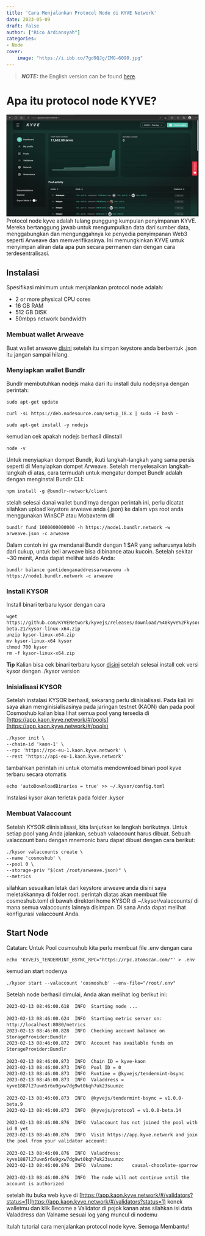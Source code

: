 ```yaml
---
title: 'Cara Menjalankan Protocol Node di KYVE Network'
date: 2023-05-09
draft: false
author: ["Rico Ardiansyah"]
categories:
- Node
cover:
    image: "https://i.ibb.co/7gd9QJg/IMG-6090.jpg"
---
```

> **_NOTE:_**  the English version can be found [here](https://muhammadri.co/posts/how-to-run-kyve-protocol-node/).
# Apa itu protocol node KYVE?
![KYVE Web App dashboard](https://raw.githubusercontent.com/0xricoard/hugo-blog/main/static/img/kyve%20protocol.png)
Protocol node kyve adalah tulang punggung kumpulan penyimpanan KYVE. Mereka bertanggung jawab untuk mengumpulkan data dari sumber data, menggabungkan dan mengunggahnya ke penyedia penyimpanan Web3 seperti Arweave dan memverifikasinya. Ini memungkinkan KYVE untuk menyimpan aliran data apa pun secara permanen dan dengan cara terdesentralisasi.

## Instalasi
Spesifikasi minimum untuk menjalankan protocol node adalah:
- 2 or more physical CPU cores
- 16 GB RAM
- 512 GB DISK
- 50mbps network bandwidth
### Membuat wallet Arweave
Buat wallet arweave [disini](https://arweave.app/add) setelah itu simpan keystore anda berbentuk .json itu jangan sampai hilang.
### Menyiapkan wallet Bundlr
Bundlr membutuhkan nodejs maka dari itu install dulu nodejsnya dengan perintah:
```
sudo apt-get update
```
```
curl -sL https://deb.nodesource.com/setup_18.x | sudo -E bash -
```
```
sudo apt-get install -y nodejs
```
kemudian cek apakah nodejs berhasil diinstall
```
node -v
```
Untuk menyiapkan dompet Bundlr, ikuti langkah-langkah yang sama persis seperti di Menyiapkan dompet Arweave. Setelah menyelesaikan langkah-langkah di atas, cara termudah untuk mengatur dompet Bundlr adalah dengan menginstal Bundlr CLI:
```
npm install -g @bundlr-network/client
```
stelah selesai danai wallet bundlrnya dengan perintah ini, perlu dicatat silahkan upload keystore arweave anda (.json) ke dalam vps root anda menggunakan WinSCP atau Mobaxterm dll
```
bundlr fund 1000000000000 -h https://node1.bundlr.network -w arweave.json -c arweave
```
Dalam contoh ini gw mendanai Bundlr dengan 1 $AR yang seharusnya lebih dari cukup, untuk beli arweave bisa dibinance atau kucoin. Setelah sekitar ~30 menit, Anda dapat melihat saldo Anda:
```
bundlr balance gantidenganaddressarweavemu -h https://node1.bundlr.network -c arweave
```
### Install KYSOR
Install binari terbaru kysor dengan cara
```
wget https://github.com/KYVENetwork/kyvejs/releases/download/%40kyve%2Fkysor%401.0.0-beta.21/kysor-linux-x64.zip
unzip kysor-linux-x64.zip
mv kysor-linux-x64 kysor
chmod 700 kysor
rm -f kysor-linux-x64.zip
```
**Tip** Kalian bisa cek binari terbaru kysor [disini](https://github.com/KYVENetwork/kyvejs/releases)
setelah selesai install cek versi kysor dengan
./kysor version
### Inisialisasi KYSOR
Setelah instalasi KYSOR berhasil, sekarang perlu diinisialisasi. Pada kali ini saya akan menginisialisasinya pada jaringan testnet (KAON) dan pada pool Cosmoshub kalian bisa lihat semua pool yang tersedia di [https://app.kaon.kyve.network/#/pools](https://app.kaon.kyve.network/#/pools)
```
./kysor init \
--chain-id 'kaon-1' \
--rpc 'https://rpc-eu-1.kaon.kyve.network' \
--rest 'https://api-eu-1.kaon.kyve.network'
```
tambahkan perintah ini untuk otomatis mendownload binari pool kyve terbaru secara otomatis
```
echo 'autoDownloadBinaries = true' >> ~/.kysor/config.toml
```
Instalasi kysor akan terletak pada folder .kysor
### Membuat Valaccount
Setelah KYSOR diinisialisasi, kita lanjutkan ke langkah berikutnya. Untuk setiap pool yang Anda jalankan, sebuah valaccount harus dibuat. Sebuah valaccount baru dengan mnemonic baru dapat dibuat dengan cara berikut:
```
./kysor valaccounts create \
--name 'cosmoshub' \
--pool 0 \
--storage-priv "$(cat /root/arweave.json)" \
--metrics
```
silahkan sesuaikan letak dari keystore arweave anda disini saya meletakkannya di folder root.
perintah diatas akan membuat file cosmoshub.toml di bawah direktori home KYSOR di ~/.kysor/valaccounts/ di mana semua valaccounts lainnya disimpan. Di sana Anda dapat melihat konfigurasi valaccount Anda.
## Start Node
Catatan: Untuk Pool cosmoshub kita perlu membuat file .env dengan cara
```
echo 'KYVEJS_TENDERMINT_BSYNC_RPC="https://rpc.atomscan.com/"' > .env
``` 
kemudian start nodenya
```
./kysor start --valaccount 'cosmoshub' --env-file="/root/.env"
```
Setelah node berhasil dimulai, Anda akan melihat log berikut ini:
```
2023-02-13 08:46:00.618  INFO  Starting node ...

2023-02-13 08:46:00.624  INFO  Starting metric server on: http://localhost:8080/metrics
2023-02-13 08:46:00.828  INFO  Checking account balance on StorageProvider:Bundlr
2023-02-13 08:46:00.872  INFO  Account has available funds on StorageProvider:Bundlr

2023-02-13 08:46:00.873  INFO  Chain ID = kyve-kaon
2023-02-13 08:46:00.873  INFO  Pool ID = 0
2023-02-13 08:46:00.873  INFO  Runtime = @kyvejs/tendermint-bsync
2023-02-13 08:46:00.873  INFO  Valaddress = kyve1887l27uwn5r6u9gxw7dg9wt0kqh7uk23suumzc

2023-02-13 08:46:00.873  INFO  @kyvejs/tendermint-bsync = v1.0.0-beta.9
2023-02-13 08:46:00.873  INFO  @kyvejs/protocol = v1.0.0-beta.14

2023-02-13 08:46:00.876  INFO  Valaccount has not joined the pool with id 0 yet
2023-02-13 08:46:00.876  INFO  Visit https://app.kyve.network and join the pool from your validator account:

2023-02-13 08:46:00.876  INFO  Valaddress:    kyve1887l27uwn5r6u9gxw7dg9wt0kqh7uk23suumzc
2023-02-13 08:46:00.876  INFO  Valname:       causal-chocolate-sparrow

2023-02-13 08:46:00.876  INFO  The node will not continue until the account is authorized
```
setelah itu buka web kyve di [https://app.kaon.kyve.network/#/validators?status=1](https://app.kaon.kyve.network/#/validators?status=1) konek walletmu dan klik Become a Validator di pojok kanan atas
silahkan isi data Valaddress dan Valname sesuai log yang muncul di nodemu

Itulah tutorial cara menjalankan protocol node kyve. Semoga Membantu!
